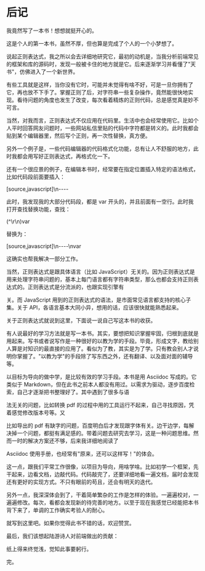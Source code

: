 # 后记

我竟然写了一本书！想想就挺开心的。

这是个人的第一本书，虽然不厚，但也算是完成了个人的一个小梦想了。

说起正则表达式，我之所以会去详细地研究它，最初的动机是，当我分析前端常见的框架和库的源码时，发现一般被卡住的地方就是它。后来逐渐学习并看懂了"天书"，仿佛进入了一个新世界。

有些工具就是这样，当你没有它时，可能并未觉得有啥不好，可是一旦你拥有了它，再也放不下手了。掌握正则了后，对字符串一些复杂操作，竟然能很快地实现。看待问题的角度也发生了改变，每次看着精炼的正则代码，总是感觉真是妙不可言。

当然，对我而言，正则表达式不仅应用在代码里。生活中也会经常使用它。比如个人平时回答网友问题时，一些网站私信里贴的代码中字符都是转义的。此时我都会贴到某个编辑器里，然后写个正则，再一次性替换，真方便。

另外一个例子是，一些代码编辑器的代码格式化功能，总有让人不舒服的地方，此时我都会用写好正则表达式，再格式化一下。

还有一个很应景的例子，在编辑本书时，经常要在指定位置插入特定的语法格式，比如代码段前面要插入：

[source,javascript]\n----

此时，我发现我的大部分代码段，都是 var 开头的，并且前面有一空行。此时我打开查找替换功能，查找：

(^\r\n)var

替换为：

[source,javascript]\n----\nvar

这确实也帮我解决一部分工作。

当然，正则表达式是跟具体语言（比如 JavaScript）无关的。因为正则表达式是用来处理字符串问题的，基本上每门语言都有字符串类型，那么也都会支持正则表达式的。正则表达式是分流派的，也跟实现引擎有

关。而 JavaScript 用到的正则表达式的语法，是市面常见语言都支持的核心子集。关于 API，各语言基本大同小异，想用的话，应该很快就能熟悉起来。

关于正则表达式就说到这里，下面说一说自己写这本书的收获。

有人说最好的学习方法就是写一本书。其实，要想把知识掌握牢固，归根到底就是用起来。写书或者说写作是一种很好的以教为学的手段。毕竟，形成文字，教给别人算是对知识的最直接的应用了。看似为了教，其实是为了学。只有教会别人才说明你掌握了。"以教为学"的手段除了写东西之外，还有翻译、以及面对面的辅导等。

以目标为导向的做中学，是比较有效的学习手段。本书是用 Asciidoc 写成的。它类似于 Markdown，但在此书之前本人都没有用过。以需求为驱动，逐步百度检索，自己才逐渐把书整理好了。其中遇到了很多与语

法无关的问题，比如转换 pdf 的过程中用的工具运行不起来，自己寻找原因，凭着感觉修改版本号等。又

比如导出的 pdf 有缺字的问题，百度明白后才发现跟字体有关。边干边学，每解决掉一个问题，都挺有满足感的。带着问题去研究去学习，这是一种问题思维。然而一时的解决方案还不够，后来我详细地阅读了

Asciidoc 使用手册，也经常有"原来，还可以这样写！"的体会。

这一点，跟我们平常工作很像，以项目为导向，用啥学啥。比如初学一个框架，先干起来，边看文档，边敲代码。代码敲完了，还要详细地看一遍文档，届时会发现还有更好的实现方式。不只有眼前的苟且，还会有明天的迭代。

另外一点，我深深体会到了，干着简单繁杂的工作是怎样的体验。一遍遍校对，一遍遍修改。每次，看都会发现新的待完善的地方。以至于现在我感觉已经能把本书背下来了，单调的工作确实考验人的耐心。

就写到这里吧。如果你觉得此书不错的话，欢迎赞赏。

最后，我们该想起陆游诗人对前端做出的贡献：

纸上得来终觉浅，觉知此事要躬行。

完。
